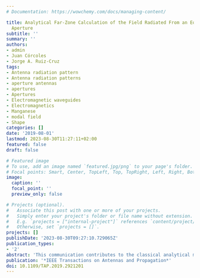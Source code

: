 ```yaml
---
# Documentation: https://wowchemy.com/docs/managing-content/

title: Analytical Far-Zone Calculation of the Field Radiated From an Equilateral Triangular
  Aperture
subtitle: ''
summary: ''
authors:
- admin
- Juan Córcoles
- Jorge A. Ruiz-Cruz
tags:
- Antenna radiation pattern
- Antenna radiation patterns
- aperture antennas
- apertures
- Apertures
- Electromagnetic waveguides
- Electromagnetics
- Manganese
- modal field
- Shape
categories: []
date: '2019-08-01'
lastmod: 2023-08-30T11:27:11+02:00
featured: false
draft: false

# Featured image
# To use, add an image named `featured.jpg/png` to your page's folder.
# Focal points: Smart, Center, TopLeft, Top, TopRight, Left, Right, BottomLeft, Bottom, BottomRight.
image:
  caption: ''
  focal_point: ''
  preview_only: false

# Projects (optional).
#   Associate this post with one or more of your projects.
#   Simply enter your project's folder or file name without extension.
#   E.g. `projects = ["internal-project"]` references `content/project/deep-learning/index.md`.
#   Otherwise, set `projects = []`.
projects: []
publishDate: '2023-08-30T09:27:10.729065Z'
publication_types:
- '2'
abstract: 'This communication contributes to the classical analytical models for computing the radiated electromagnetic fields from an aperture with a canonical shape by means of the equivalence principle. Analytical closed-form expressions are presented for the radiation pattern generated by the modes of an equilateral triangular aperture. The derived formulation is based on the use of a well-known equivalence principle, which provides the radiated far-field from the transversal field at the aperture. This equivalence principle, as well as the formulation of the modal field functions associated with an equilateral triangular aperture, are briefly described. The equivalence principle is then applied to these modal field functions to evaluate the closed-form expressions for the integrals required to obtain the radiation pattern associated with each mode. Different examples are shown, where the analytical results achieved by the formulation derived in this communication when compared with those provided by commercial software packages based on different numerical approaches show a very good agreement.'
publication: '*IEEE Transactions on Antennas and Propagation*'
doi: 10.1109/TAP.2019.2921201
---
```

